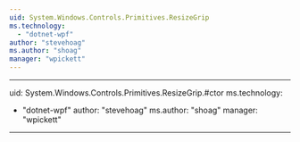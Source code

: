 ```yaml
---
uid: System.Windows.Controls.Primitives.ResizeGrip
ms.technology: 
  - "dotnet-wpf"
author: "stevehoag"
ms.author: "shoag"
manager: "wpickett"
---
```


---
uid: System.Windows.Controls.Primitives.ResizeGrip.#ctor
ms.technology: 
  - "dotnet-wpf"
author: "stevehoag"
ms.author: "shoag"
manager: "wpickett"
---
